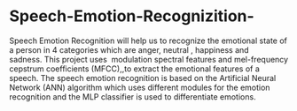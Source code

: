 # Speech-Emotion-Recognizition-
Speech Emotion Recognition will help us to recognize the emotional state of a person in 4 categories which are anger, neutral , happiness and sadness. This project uses  modulation spectral features and mel-frequency cepstrum coefficients (MFCC),,to extract the emotional features of a speech. The speech emotion recognition is  based on the Artificial Neural Network (ANN) algorithm which uses different modules for the  emotion recognition and the MLP classifier is used to differentiate emotions.
